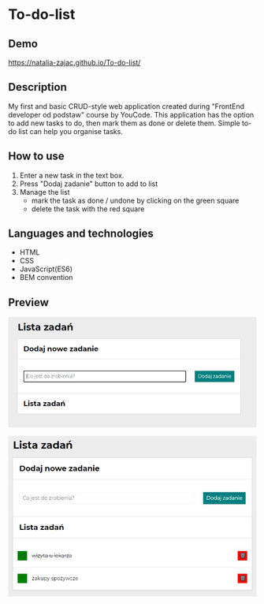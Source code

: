 # To-do-list

## Demo
https://natalia-zajac.github.io/To-do-list/

## Description
My first and basic CRUD-style web application created during "FrontEnd developer od podstaw" course by YouCode. This application has the option to add new tasks to do, then mark them as done or delete them. Simple to-do list can help you organise tasks.

## How to use
1. Enter a new task in the text box.
2. Press "Dodaj zadanie" button to add to list
3. Manage the list
   - mark the task as done / undone by clicking on the green square
   - delete the task with the red square

## Languages and technologies
- HTML
- CSS
- JavaScript(ES6)
- BEM convention

## Preview
![to-do-list-1](images/todolist.JPG)

![to-do-list-2](images/todolist2.JPG)

